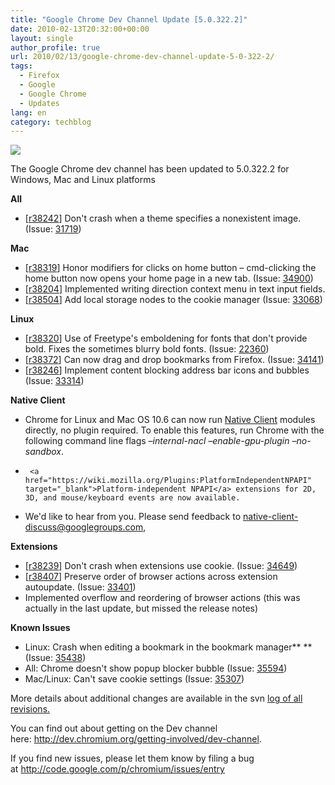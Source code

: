 ```yaml
---
title: "Google Chrome Dev Channel Update [5.0.322.2]"
date: 2010-02-13T20:32:00+00:00
layout: single
author_profile: true
url: 2010/02/13/google-chrome-dev-channel-update-5-0-322-2/
tags:
  - Firefox
  - Google
  - Google Chrome
  - Updates
lang: en
category: techblog
---
```

<div>
  <a href="http://1.bp.blogspot.com/_vaUVXcmC3OI/S3cFmkLNMsI/AAAAAAAAA8Y/EeWgQfQ8vd0/s1600-h/chromelogo.png" imageanchor="1"><img border="0" src="http://1.bp.blogspot.com/_vaUVXcmC3OI/S3cFmkLNMsI/AAAAAAAAA8Y/EeWgQfQ8vd0/s640/chromelogo.png" /></a>
</div>

The Google Chrome dev channel has been updated to 5.0.322.2 for Windows, Mac and Linux platforms

**All**

  * [<a href="http://src.chromium.org/viewvc/chrome?view=rev&#038;revision=38242" rel="nofollow" target="_blank">r38242</a>] Don't crash when a theme specifies a nonexistent image. (Issue: <a href="http://code.google.com/p/chromium/issues/detail?id=31719" rel="nofollow" target="_blank">31719</a>)

<div>
</div>

<div>
  <b>Mac</b>
</div>

  * [<a href="http://src.chromium.org/viewvc/chrome?view=rev&#038;revision=38319" rel="nofollow" target="_blank">r38319</a>] Honor modifiers for clicks on home button – cmd-clicking the home button now opens your home page in a new tab. (Issue: <a href="http://code.google.com/p/chromium/issues/detail?id=34900" rel="nofollow" target="_blank">34900</a>)
  * [<a href="http://src.chromium.org/viewvc/chrome?view=rev&#038;revision=38204" rel="nofollow" target="_blank" title="r38204">r38204</a>] Implemented writing direction context menu in text input fields.
  * [<a href="http://src.chromium.org/viewvc/chrome?view=rev&#038;revision=38504" rel="nofollow" target="_blank">r38504</a>] Add local storage nodes to the cookie manager (Issue: <a href="http://code.google.com/p/chromium/issues/detail?id=33068" rel="nofollow" target="_blank">33068</a>)

<div>
  <b>Linux</b>
</div>

  * [<a href="http://src.chromium.org/viewvc/chrome?view=rev&#038;revision=38320" rel="nofollow" target="_blank">r38320</a>] Use of Freetype's emboldening for fonts that don't provide bold. Fixes the sometimes blurry bold fonts. (Issue: <a href="http://code.google.com/p/chromium/issues/detail?id=22360" rel="nofollow" target="_blank">22360</a>)
  * [<a href="http://src.chromium.org/viewvc/chrome?view=rev&#038;revision=38372" rel="nofollow" target="_blank">r38372</a>] Can now drag and drop bookmarks from Firefox. (Issue: <a href="http://code.google.com/p/chromium/issues/detail?id=34141" rel="nofollow" target="_blank">34141</a>)
  * [<a href="http://src.chromium.org/viewvc/chrome?view=rev&#038;revision=38246" rel="nofollow" target="_blank">r38246</a>] Implement content blocking address bar icons and bubbles (Issue: <a href="http://code.google.com/p/chromium/issues/detail?id=33314" rel="nofollow" target="_blank">33314</a>)

<div>
  <b>Native Client</b>
</div>

<div>
</div>

  * Chrome for Linux and Mac OS 10.6 can now run <a href="http://code.google.com/p/nativeclient/" target="_blank">Native Client</a> modules directly, no plugin required. To enable this features, run Chrome with the following command line flags _&#8211;internal-nacl &#8211;enable-gpu-plugin &#8211;no-sandbox_.
  *      <a href="https://wiki.mozilla.org/Plugins:PlatformIndependentNPAPI" target="_blank">Platform-independent NPAPI</a> extensions for 2D, 3D, and mouse/keyboard events are now available.
  * We'd like to hear from you. Please send feedback to <a href="mailto:native-client-discuss@googlegroups.com" target="_blank">native-client-discuss@googlegroups.com</a>,

<div>
  <b>Extensions</b>
</div>

  * [<a href="http://src.chromium.org/viewvc/chrome?view=rev&#038;revision=38239" rel="nofollow" target="_blank">r38239</a>] Don't crash when extensions use cookie. (Issue: <a href="http://code.google.com/p/chromium/issues/detail?id=34649" rel="nofollow" target="_blank">34649</a>)
  * [<a href="http://src.chromium.org/viewvc/chrome?view=rev&#038;revision=38407" rel="nofollow" target="_blank">r38407</a>] Preserve order of browser actions across extension autoupdate. (Issue: <a href="http://code.google.com/p/chromium/issues/detail?id=33401" rel="nofollow" target="_blank">33401</a>)
  * Implemented overflow and reordering of browser actions (this was actually in the last update, but missed the release notes)

<div>
  <b>Known Issues</b>
</div>

  * Linux: Crash when editing a bookmark in the bookmark manager** **(Issue: <a href="http://code.google.com/p/chromium/issues/detail?id=35438" target="_blank" title="35438">35438</a>)
  * All: Chrome doesn't show popup blocker bubble (Issue: <a href="http://code.google.com/p/chromium/issues/detail?id=35594" target="_blank">35594</a>)
  * Mac/Linux: Can't save cookie settings (Issue: <a href="http://code.google.com/p/chromium/issues/detail?id=35307" target="_blank">35307</a>)

<div>
</div>

<div>
  More details about additional changes are available in the svn <a href="http://build.chromium.org/buildbot/perf/dashboard/ui/changelog.html?url=/trunk/src&#038;range=38504:38070&#038;mode=html" target="_blank" title="log of all revision">log of all revisions.</a></p> 
  
  <p>
    You can find out about getting on the Dev channel here: <a href="http://dev.chromium.org/getting-involved/dev-channel" target="_blank">http://dev.chromium.org/getting-involved/dev-channel</a>.
  </p>
  
  <p>
    If you find new issues, please let them know by filing a bug at <a href="http://code.google.com/p/chromium/issues/entry" target="_blank">http://code.google.com/p/chromium/issues/entry</a> </div>